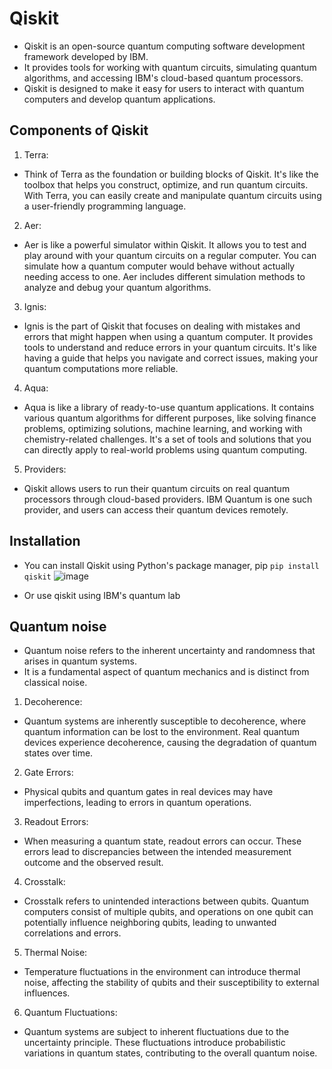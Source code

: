 # Qiskit

* Qiskit is an open-source quantum computing software development framework developed by IBM.
* It provides tools for working with quantum circuits, simulating quantum algorithms, and accessing IBM's cloud-based quantum processors.
* Qiskit is designed to make it easy for users to interact with quantum computers and develop quantum applications.

## Components of Qiskit
1. Terra:
  * Think of Terra as the foundation or building blocks of Qiskit. It's like the toolbox that helps you construct, optimize, and run quantum circuits. With Terra, you can easily create and manipulate quantum circuits using a user-friendly programming language.
2. Aer:
  * Aer is like a powerful simulator within Qiskit. It allows you to test and play around with your quantum circuits on a regular computer. You can simulate how a quantum computer would behave without actually needing access to one. Aer includes different simulation methods to analyze and debug your quantum algorithms.
3. Ignis:
  * Ignis is the part of Qiskit that focuses on dealing with mistakes and errors that might happen when using a quantum computer. It provides tools to understand and reduce errors in your quantum circuits. It's like having a guide that helps you navigate and correct issues, making your quantum computations more reliable.
4. Aqua:
  * Aqua is like a library of ready-to-use quantum applications. It contains various quantum algorithms for different purposes, like solving finance problems, optimizing solutions, machine learning, and working with chemistry-related challenges. It's a set of tools and solutions that you can directly apply to real-world problems using quantum computing.
5. Providers:
  * Qiskit allows users to run their quantum circuits on real quantum processors through cloud-based providers. IBM Quantum is one such provider, and users can access their quantum devices remotely.

## Installation
* You can install Qiskit using Python's package manager, pip
`pip install qiskit`
![image](https://github.com/ani171/quantum/assets/97838595/f2f98271-11fe-4baa-ae43-21a17b944a1a)

* Or use qiskit using IBM's quantum lab

## Quantum noise
* Quantum noise refers to the inherent uncertainty and randomness that arises in quantum systems.
* It is a fundamental aspect of quantum mechanics and is distinct from classical noise.

1. Decoherence:
  * Quantum systems are inherently susceptible to decoherence, where quantum information can be lost to the environment. Real quantum devices experience decoherence, causing the degradation of quantum states over time.
2. Gate Errors:
  * Physical qubits and quantum gates in real devices may have imperfections, leading to errors in quantum operations.
3. Readout Errors:
  * When measuring a quantum state, readout errors can occur. These errors lead to discrepancies between the intended measurement outcome and the observed result.
4. Crosstalk:
  * Crosstalk refers to unintended interactions between qubits. Quantum computers consist of multiple qubits, and operations on one qubit can potentially influence neighboring qubits, leading to unwanted correlations and errors.
5. Thermal Noise:
  * Temperature fluctuations in the environment can introduce thermal noise, affecting the stability of qubits and their susceptibility to external influences.
6. Quantum Fluctuations:
  * Quantum systems are subject to inherent fluctuations due to the uncertainty principle. These fluctuations introduce probabilistic variations in quantum states, contributing to the overall quantum noise.
